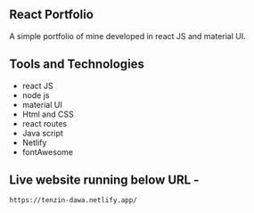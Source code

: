 ##  React Portfolio


A simple portfolio of mine developed in react JS and material UI. 

## Tools and Technologies

- react JS
- node js
- material UI
- Html and CSS
- react routes
- Java script
- Netlify
- fontAwesome

## Live website running below URL - 

```
https://tenzin-dawa.netlify.app/

```

